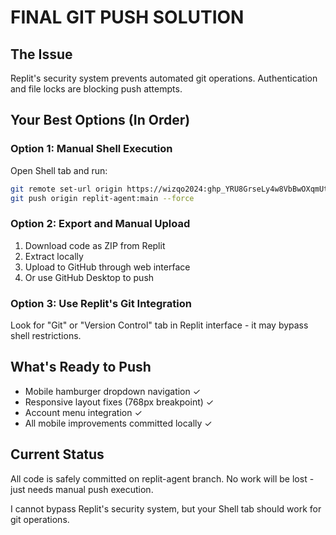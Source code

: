 # FINAL GIT PUSH SOLUTION

## The Issue
Replit's security system prevents automated git operations. Authentication and file locks are blocking push attempts.

## Your Best Options (In Order)

### Option 1: Manual Shell Execution
Open Shell tab and run:
```bash
git remote set-url origin https://wizqo2024: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@github.com/wizqo2024/HobbyPlanGen.git
git push origin replit-agent:main --force
```

### Option 2: Export and Manual Upload
1. Download code as ZIP from Replit
2. Extract locally 
3. Upload to GitHub through web interface
4. Or use GitHub Desktop to push

### Option 3: Use Replit's Git Integration
Look for "Git" or "Version Control" tab in Replit interface - it may bypass shell restrictions.

## What's Ready to Push
- Mobile hamburger dropdown navigation ✓
- Responsive layout fixes (768px breakpoint) ✓  
- Account menu integration ✓
- All mobile improvements committed locally ✓

## Current Status
All code is safely committed on replit-agent branch. No work will be lost - just needs manual push execution.

I cannot bypass Replit's security system, but your Shell tab should work for git operations.